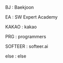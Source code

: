 BJ : Baekjoon

EA : SW Expert Academy

KAKAO : kakao

PRG : programmers

SOFTEER : softeer.ai

else : else

